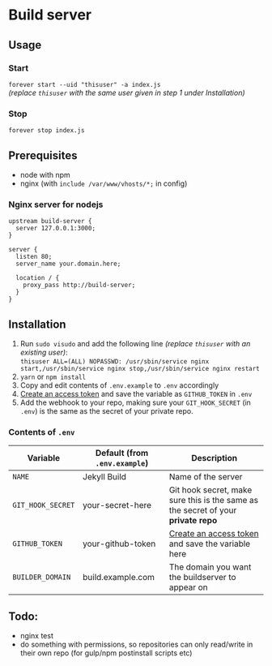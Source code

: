 # Build server

## Usage
### Start
`forever start --uid "thisuser" -a index.js`  
*(replace `thisuser` with the same user given in step 1 under Installation)*

### Stop
`forever stop index.js`

## Prerequisites
- node with npm
- nginx (with `include /var/www/vhosts/*;` in config)

### Nginx server for nodejs
```
upstream build-server {
  server 127.0.0.1:3000;
}

server {
  listen 80;
  server_name your.domain.here;

  location / {
    proxy_pass http://build-server;
  }
}
```

## Installation
1. Run `sudo visudo` and add the following line *(replace `thisuser` with an existing user)*:  
  `thisuser ALL=(ALL) NOPASSWD: /usr/sbin/service nginx start,/usr/sbin/service nginx stop,/usr/sbin/service nginx restart`
2. `yarn` or `npm install`
3. Copy and edit contents of `.env.example` to `.env` accordingly
4. [Create an access token](https://github.com/settings/tokens) and save the variable as `GITHUB_TOKEN` in `.env`
5. Add the webhook to your repo, making sure your `GIT_HOOK_SECRET` (in `.env`) is the same as the secret of your private repo.

### Contents of `.env`
| Variable          | Default (from `.env.example`) | Description                                                                             |
|-------------------|-------------------------------|-----------------------------------------------------------------------------------------|
| `NAME`            | Jekyll Build                  | Name of the server                                                                      |
| `GIT_HOOK_SECRET` | your-secret-here              | Git hook secret, make sure this is the same as the secret of your __private repo__         |
| `GITHUB_TOKEN`    | your-github-token             | [Create an access token](https://github.com/settings/tokens) and save the variable here |
| `BUILDER_DOMAIN`  | build.example.com             | The domain you want the buildserver to appear on                                        |

## Todo:
- nginx test
- do something with permissions, so repositories can only read/write in their own repo (for gulp/npm postinstall scripts etc)
